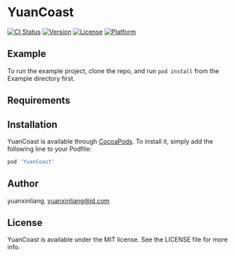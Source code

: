 # YuanCoast

[![CI Status](https://img.shields.io/travis/yuanxinliang/YuanCoast.svg?style=flat)](https://travis-ci.org/yuanxinliang/YuanCoast)
[![Version](https://img.shields.io/cocoapods/v/YuanCoast.svg?style=flat)](https://cocoapods.org/pods/YuanCoast)
[![License](https://img.shields.io/cocoapods/l/YuanCoast.svg?style=flat)](https://cocoapods.org/pods/YuanCoast)
[![Platform](https://img.shields.io/cocoapods/p/YuanCoast.svg?style=flat)](https://cocoapods.org/pods/YuanCoast)

## Example

To run the example project, clone the repo, and run `pod install` from the Example directory first.

## Requirements

## Installation

YuanCoast is available through [CocoaPods](https://cocoapods.org). To install
it, simply add the following line to your Podfile:

```ruby
pod 'YuanCoast'
```

## Author

yuanxinliang, yuanxinliang@jd.com

## License

YuanCoast is available under the MIT license. See the LICENSE file for more info.
